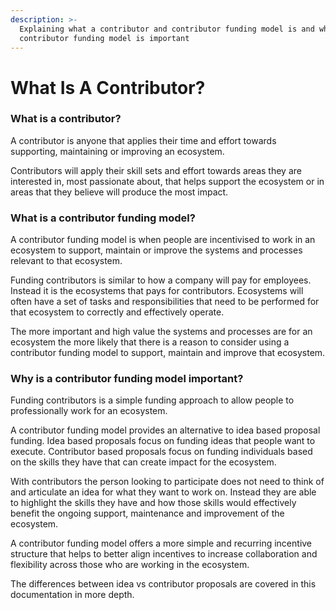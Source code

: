 ```yaml
---
description: >-
  Explaining what a contributor and contributor funding model is and why a
  contributor funding model is important
---
```


# What Is A Contributor?

### What is a contributor?

A contributor is anyone that applies their time and effort towards supporting, maintaining or improving an ecosystem.

Contributors will apply their skill sets and effort towards areas they are interested in, most passionate about, that helps support the ecosystem or in areas that they believe will produce the most impact.



### What is a contributor funding model?

A contributor funding model is when people are incentivised to work in an ecosystem to support, maintain or improve the systems and processes relevant to that ecosystem.

Funding contributors is similar to how a company will pay for employees. Instead it is the ecosystems that pays for contributors. Ecosystems will often have a set of tasks and responsibilities that need to be performed for that ecosystem to correctly and effectively operate.

The more important and high value the systems and processes are for an ecosystem the more likely that there is a reason to consider using a contributor funding model to support, maintain and improve that ecosystem.



### Why is a contributor funding model important?

Funding contributors is a simple funding approach to allow people to professionally work for an ecosystem.

A contributor funding model provides an alternative to idea based proposal funding. Idea based proposals focus on funding ideas that people want to execute. Contributor based proposals focus on funding individuals based on the skills they have that can create impact for the ecosystem.

With contributors the person looking to participate does not need to think of and articulate an idea for what they want to work on. Instead they are able to highlight the skills they have and how those skills would effectively benefit the ongoing support, maintenance and improvement of the ecosystem.

A contributor funding model offers a more simple and recurring incentive structure that helps to better align incentives to increase collaboration and flexibility across those who are working in the ecosystem.

The differences between idea vs contributor proposals are covered in this documentation in more depth.
